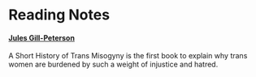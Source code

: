 # Reading Notes

#### [Jules Gill-Peterson](https://alexandriathylane.com/reading-notes/a-short-history-of-trans-misogyny-by-gill_peterson.html)
A Short History of Trans Misogyny is the first book to explain why trans women are burdened by such a weight of injustice and hatred.
